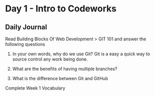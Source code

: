 # Day 1 - Intro to Codeworks

## Daily Journal

Read Building Blocks Of Web Development > GIT 101 and answer the following questions

1. In your own words, why do we use Git?
    Git is a easy a quick way to source control any work being done.

    

2. What are the benefits of having multiple branches?

3. What is the difference between Git and GitHub

Complete Week 1 Vocabulary